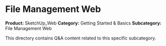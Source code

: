 # File Management Web

**Product:** SketchUp_Web
**Category:** Getting Started & Basics
**Subcategory:** File Management Web

This directory contains Q&A content related to this specific subcategory.
